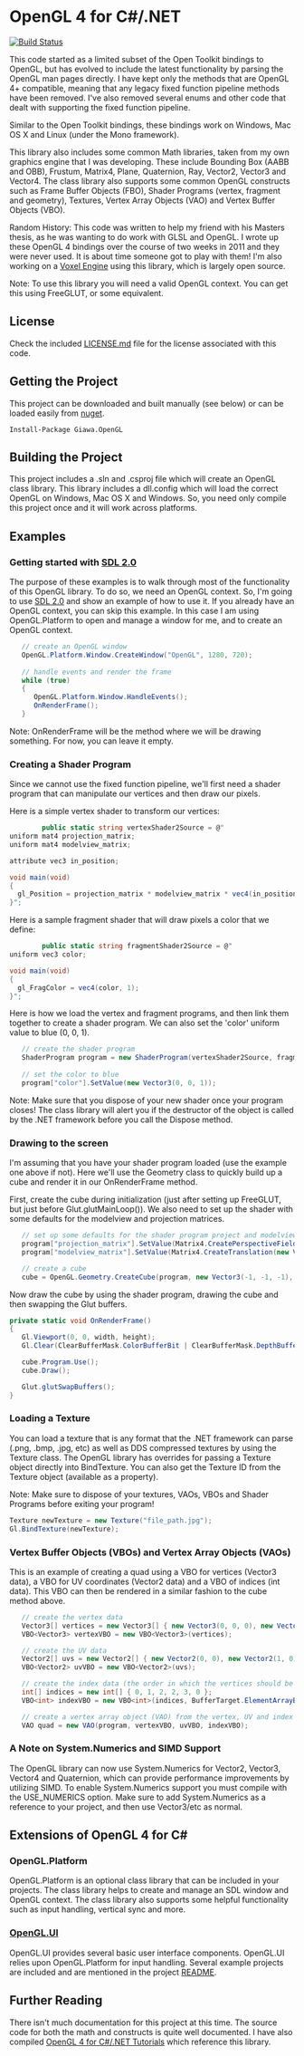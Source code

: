 # OpenGL 4 for C#/.NET
[![Build Status](https://travis-ci.org/giawa/opengl4csharp.svg?branch=master)](https://travis-ci.org/giawa/opengl4csharp)

This code started as a limited subset of the Open Toolkit bindings to OpenGL, but has evolved to include the latest functionality by parsing the OpenGL man pages directly.  I have kept only the methods that are OpenGL 4+ compatible, meaning that any legacy fixed function pipeline methods have been removed.  I've also removed several enums and other code that dealt with supporting the fixed function pipeline.

Similar to the Open Toolkit bindings, these bindings work on Windows, Mac OS X and Linux (under the Mono framework).

This library also includes some common Math libraries, taken from my own graphics engine that I was developing.  These include Bounding Box (AABB and OBB), Frustum, Matrix4, Plane, Quaternion, Ray, Vector2, Vector3 and Vector4.  The class library also supports some common OpenGL constructs such as Frame Buffer Objects (FBO), Shader Programs (vertex, fragment and geometry), Textures, Vertex Array Objects (VAO) and Vertex Buffer Objects (VBO).

Random History:  This code was written to help my friend with his Masters thesis, as he was wanting to do work with GLSL and OpenGL.  I wrote up these OpenGL 4 bindings over the course of two weeks in 2011 and they were never used.  It is about time someone got to play with them!  I'm also working on a [Voxel Engine](http://www.giawa.com) using this library, which is largely open source.

Note:  To use this library you will need a valid OpenGL context.  You can get this using FreeGLUT, or some equivalent.

## License
Check the included [LICENSE.md](https://github.com/giawa/opengl4csharp/blob/master/LICENSE.md) file for the license associated with this code.

## Getting the Project
This project can be downloaded and built manually (see below) or can be loaded easily from [nuget](https://www.nuget.org/packages/Giawa.OpenGL/).

```Install-Package Giawa.OpenGL```

## Building the Project
This project includes a .sln and .csproj file which will create an OpenGL class library.  This library includes a dll.config which will load the correct OpenGL on Windows, Mac OS X and Windows.  So, you need only compile this project once and it will work across platforms.

## Examples

### Getting started with [SDL 2.0](https://www.libsdl.org/download-2.0.php)

The purpose of these examples is to walk through most of the functionality of this OpenGL library.  To do so, we need an OpenGL context.  So, I'm going to use [SDL 2.0](https://www.libsdl.org/download-2.0.php) and show an example of how to use it.  If you already have an OpenGL context, you can skip this example.  In this case I am using OpenGL.Platform to open and manage a window for me, and to create an OpenGL context.

```csharp
   // create an OpenGL window
   OpenGL.Platform.Window.CreateWindow("OpenGL", 1280, 720);
   
   // handle events and render the frame
   while (true)
   {
      OpenGL.Platform.Window.HandleEvents();
	  OnRenderFrame();
   }
```

Note:  OnRenderFrame will be the method where we will be drawing something.  For now, you can leave it empty.

### Creating a Shader Program

Since we cannot use the fixed function pipeline, we'll first need a shader program that can manipulate our vertices and then draw our pixels.

Here is a simple vertex shader to transform our vertices:

```csharp
        public static string vertexShader2Source = @"
uniform mat4 projection_matrix;
uniform mat4 modelview_matrix;

attribute vec3 in_position;

void main(void)
{
  gl_Position = projection_matrix * modelview_matrix * vec4(in_position, 1);
}";
```

Here is a sample fragment shader that will draw pixels a color that we define:

```csharp
        public static string fragmentShader2Source = @"
uniform vec3 color;

void main(void)
{
  gl_FragColor = vec4(color, 1);
}";
```

Here is how we load the vertex and fragment programs, and then link them together to create a shader program.  We can also set the 'color' uniform value to blue (0, 0, 1).

```csharp
   // create the shader program
   ShaderProgram program = new ShaderProgram(vertexShader2Source, fragmentShader2Source);
            
   // set the color to blue
   program["color"].SetValue(new Vector3(0, 0, 1));
```

Note:  Make sure that you dispose of your new shader once your program closes!  The class library will alert you if the destructor of the object is called by the .NET framework before you call the Dispose method.

### Drawing to the screen

I'm assuming that you have your shader program loaded (use the example one above if not).  Here we'll use the Geometry class to quickly build up a cube and render it in our OnRenderFrame method.

First, create the cube during initialization (just after setting up FreeGLUT, but just before Glut.glutMainLoop()).  We also need to set up the shader with some defaults for the modelview and projection matrices.

```csharp
   // set up some defaults for the shader program project and modelview matrices
   program["projection_matrix"].SetValue(Matrix4.CreatePerspectiveFieldOfView(0.45f, (float)width / height, 0.1f, 1000f));
   program["modelview_matrix"].SetValue(Matrix4.CreateTranslation(new Vector3(2, 2, -10)) * Matrix4.CreateRotation(new Vector3(1, -1, 0), 0.2f));

   // create a cube
   cube = OpenGL.Geometry.CreateCube(program, new Vector3(-1, -1, -1), new Vector3(1, 1, 1));
```

Now draw the cube by using the shader program, drawing the cube and then swapping the Glut buffers.

```csharp
private static void OnRenderFrame()
{
   Gl.Viewport(0, 0, width, height);
   Gl.Clear(ClearBufferMask.ColorBufferBit | ClearBufferMask.DepthBufferBit);

   cube.Program.Use();
   cube.Draw();

   Glut.glutSwapBuffers();
}
```

### Loading a Texture

You can load a texture that is any format that the .NET framework can parse (.png, .bmp, .jpg, etc) as well as DDS compressed textures by using the Texture class.  The OpenGL library has overrides for passing a Texture object directly into BindTexture.  You can also get the Texture ID from the Texture object (available as a property).

Note:  Make sure to dispose of your textures, VAOs, VBOs and Shader Programs before exiting your program!

```csharp
Texture newTexture = new Texture("file_path.jpg");
Gl.BindTexture(newTexture);
```

### Vertex Buffer Objects (VBOs) and Vertex Array Objects (VAOs)

This is an example of creating a quad using a VBO for vertices (Vector3 data), a VBO for UV coordinates (Vector2 data) and a VBO of indices (int data).  This VBO can then be rendered in a similar fashion to the cube method above.

```csharp
   // create the vertex data
   Vector3[] vertices = new Vector3[] { new Vector3(0, 0, 0), new Vector3(1, 0, 0), new Vector3(1, 1, 0), new Vector3(0, 1, 0) };
   VBO<Vector3> vertexVBO = new VBO<Vector3>(vertices);

   // create the UV data
   Vector2[] uvs = new Vector2[] { new Vector2(0, 0), new Vector2(1, 0), new Vector2(1, 1), new Vector2(0, 1) };
   VBO<Vector2> uvVBO = new VBO<Vector2>(uvs);

   // create the index data (the order in which the vertices should be drawn in groups of 3 to form triangles)
   int[] indices = new int[] { 0, 1, 2, 2, 3, 0 };
   VBO<int> indexVBO = new VBO<int>(indices, BufferTarget.ElementArrayBuffer, BufferUsageHint.StaticRead);

   // create a vertex array object (VAO) from the vertex, UV and index data
   VAO quad = new VAO(program, vertexVBO, uvVBO, indexVBO);
```

### A Note on System.Numerics and SIMD Support

The OpenGL library can now use System.Numerics for Vector2, Vector3, Vector4 and Quaternion, which can provide performance improvements by utilizing SIMD.  To enable System.Numerics support you must compile with the USE_NUMERICS option.  Make sure to add System.Numerics as a reference to your project, and then use Vector3/etc as normal.

## Extensions of OpenGL 4 for C#

### OpenGL.Platform

OpenGL.Platform is an optional class library that can be included in your projects.  The class library helps to create and manage an SDL window and OpenGL context.  The class library also supports some helpful functionality such as input handling, vertical sync and more.

### [OpenGL.UI](https://github.com/giawa/gui4opengl4csharp)

OpenGL.UI provides several basic user interface components.  OpenGL.UI relies upon OpenGL.Platform for input handling.  Several example projects are included and are mentioned in the project [README](https://github.com/giawa/gui4opengl4csharp/blob/master/README.md).

## Further Reading
There isn't much documentation for this project at this time.  The source code for both the math and constructs is quite well documented.  I have also compiled [OpenGL 4 for C#/.NET Tutorials](https://github.com/giawa/opengl4tutorials) which reference this library.
